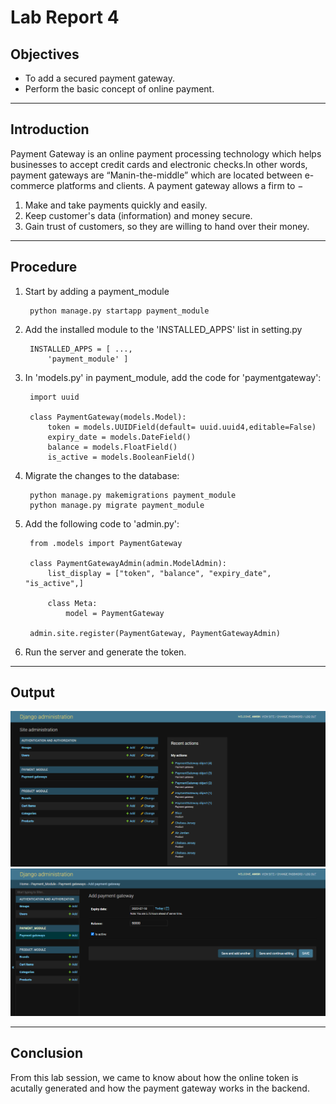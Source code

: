 # Lab Report 4

## Objectives

* To add a secured payment gateway.
* Perform the basic concept of online payment.

***

## Introduction

Payment Gateway is an online payment processing technology which helps businesses to accept credit cards and electronic checks.In other words, payment gateways are “Manin-the-middle” which are located between e-commerce platforms and clients. A payment gateway allows a firm to −

1. Make and take payments quickly and easily.
2. Keep customer's data (information) and money secure.
3. Gain trust of customers, so they are willing to hand over their money.

***

## Procedure

1. Start by adding a payment_module

        python manage.py startapp payment_module

2. Add the installed module to the 'INSTALLED_APPS' list in setting.py

        INSTALLED_APPS = [ ..., 
            'payment_module' ]

3. In 'models.py' in payment_module, add the code for 'paymentgateway':

        import uuid

        class PaymentGateway(models.Model):
            token = models.UUIDField(default= uuid.uuid4,editable=False)
            expiry_date = models.DateField()
            balance = models.FloatField()
            is_active = models.BooleanField()

4. Migrate the changes to the database:

        python manage.py makemigrations payment_module
        python manage.py migrate payment_module 

5. Add the following code to 'admin.py':

        from .models import PaymentGateway

        class PaymentGatewayAdmin(admin.ModelAdmin):
            list_display = ["token", "balance", "expiry_date", "is_active",]

            class Meta:
                model = PaymentGateway

        admin.site.register(PaymentGateway, PaymentGatewayAdmin)

6. Run the server and generate the token.


***

## Output

![](image_01.png "image_01")
![](image_02.png "image_02")

***

## Conclusion

From this lab session, we came to know about how the online token is acutally generated and how the payment gateway works in the backend.